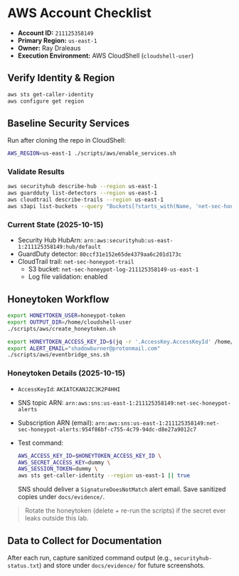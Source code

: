 # AWS Account Checklist

- **Account ID:** `211125358149`
- **Primary Region:** `us-east-1`
- **Owner:** Ray Draleaus
- **Execution Environment:** AWS CloudShell (`cloudshell-user`)

## Verify Identity & Region

```bash
aws sts get-caller-identity
aws configure get region
```

## Baseline Security Services

Run after cloning the repo in CloudShell:

```bash
AWS_REGION=us-east-1 ./scripts/aws/enable_services.sh
```

### Validate Results

```bash
aws securityhub describe-hub --region us-east-1
aws guardduty list-detectors --region us-east-1
aws cloudtrail describe-trails --region us-east-1
aws s3api list-buckets --query "Buckets[?starts_with(Name, 'net-sec-honeypot-log')].Name"
```

### Current State (2025-10-15)

- Security Hub HubArn: `arn:aws:securityhub:us-east-1:211125358149:hub/default`
- GuardDuty detector: `80ccf31e152e65de4379aa6c201d173c`
- CloudTrail trail: `net-sec-honeypot-trail`
  - S3 bucket: `net-sec-honeypot-log-211125358149-us-east-1`
  - Log file validation: enabled

## Honeytoken Workflow

```bash
export HONEYTOKEN_USER=honeypot-token
export OUTPUT_DIR=/home/cloudshell-user
./scripts/aws/create_honeytoken.sh

export HONEYTOKEN_ACCESS_KEY_ID=$(jq -r '.AccessKey.AccessKeyId' /home/cloudshell-user/honeytoken-${HONEYTOKEN_USER}.json)
export ALERT_EMAIL="shadowburner@protonmail.com"
./scripts/aws/eventbridge_sns.sh
```

### Honeytoken Details (2025-10-15)

- `AccessKeyId`: `AKIATCKANJZC3K2P4HHI`
- SNS topic ARN: `arn:aws:sns:us-east-1:211125358149:net-sec-honeypot-alerts`
- Subscription ARN (email): `arn:aws:sns:us-east-1:211125358149:net-sec-honeypot-alerts:954f86bf-c755-4c79-94dc-d8e27a9012c7`
- Test command:

  ```bash
  AWS_ACCESS_KEY_ID=$HONEYTOKEN_ACCESS_KEY_ID \
  AWS_SECRET_ACCESS_KEY=dummy \
  AWS_SESSION_TOKEN=dummy \
  aws sts get-caller-identity --region us-east-1 || true
  ```

  SNS should deliver a `SignatureDoesNotMatch` alert email. Save sanitized copies under `docs/evidence/`.

> Rotate the honeytoken (delete + re-run the scripts) if the secret ever leaks outside this lab.

## Data to Collect for Documentation

After each run, capture sanitized command output (e.g., `securityhub-status.txt`) and store under `docs/evidence/` for future screenshots.
